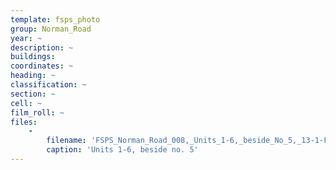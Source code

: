 ```yaml
---
template: fsps_photo
group: Norman_Road
year: ~
description: ~
buildings:
coordinates: ~
heading: ~
classification: ~
section: ~
cell: ~
film_roll: ~
files:
    -
        filename: 'FSPS_Norman_Road_008,_Units_1-6,_beside_No_5,_13-1-F.png'
        caption: 'Units 1-6, beside no. 5'
---
```

